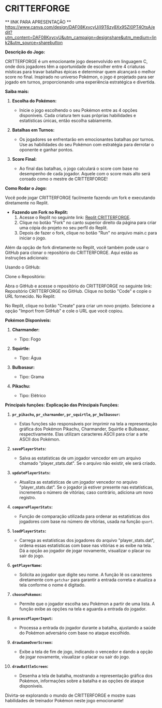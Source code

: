 # CRITTERFORGE


** lINK PARA APRESENTAÇÃO **
https://www.canva.com/design/DAF08KxycyU/jl9T6zy8Xx95ZI0PT4OtsA/edit?utm_content=DAF08KxycyU&utm_campaign=designshare&utm_medium=link2&utm_source=sharebutton

**Descrição do Jogo:**

CRITTERFORGE é um emocionante jogo desenvolvido em linguagem C, onde dois jogadores têm a oportunidade de escolher entre 4 criaturas místicas para travar batalhas épicas e determinar quem alcançará o melhor score no final. Inspirado no universo Pokémon, o jogo é projetado para ser jogado em turnos, proporcionando uma experiência estratégica e divertida.

**Saiba mais:**

1. **Escolha do Pokémon:**
   - Inicie o jogo escolhendo o seu Pokémon entre as 4 opções disponíveis. Cada criatura tem suas próprias habilidades e estatísticas únicas, então escolha sabiamente.

2. **Batalhas em Turnos:**
   - Os jogadores se enfrentarão em emocionantes batalhas por turnos. Use as habilidades do seu Pokémon com estratégia para derrotar o oponente e ganhar pontos.

3. **Score Final:**
   - Ao final das batalhas, o jogo calculará o score com base no desempenho de cada jogador. Aquele com o score mais alto será coroado como o mestre de CRITTERFORGE!

**Como Rodar o Jogo:**

Você pode jogar CRITTERFORGE facilmente fazendo um fork e executando diretamente no Replit.

- **Fazendo um Fork no Replit:**
  1. Acesse o Replit no seguinte link: [Replit CRITTERFORGE](https://replit.com/@ajls/critterforge).
  2. Clique no botão "Fork" no canto superior direito da página para criar uma cópia do projeto no seu perfil do Replit.
  3. Depois de fazer o fork, clique no botão "Run" no arquivo main.c para iniciar o jogo.
 
  
Além da opção de fork diretamente no Replit, você também pode usar o GitHub para clonar o repositório do CRITTERFORGE. Aqui estão as instruções adicionais:

Usando o GitHub:

Clone o Repositório:

Abra o GitHub e acesse o repositório do CRITTERFORGE no seguinte link: Repositório CRITTERFORGE no GitHub.
Clique no botão "Code" e copie o URL fornecido.
No Replit:

No Replit, clique no botão "Create" para criar um novo projeto.
Selecione a opção "Import from GitHub" e cole o URL que você copiou.

**Pokémon Disponíveis:**
1. **Charmander:**
   - Tipo: Fogo

2. **Squirtle:**
   - Tipo: Água

3. **Bulbasaur:**
   - Tipo: Grama

4. **Pikachu:**
   - Tipo: Elétrico

**Principais funções:**
**Explicação das Principais Funções:**

1. **`pr_pikachu`, `pr_charmander`, `pr_squirtle`, `pr_bulbasour`:**
   - Estas funções são responsáveis por imprimir na tela a representação gráfica dos Pokémon Pikachu, Charmander, Squirtle e Bulbasaur, respectivamente. Elas utilizam caracteres ASCII para criar a arte ASCII dos Pokémon.

2. **`savePlayerStats`:**
   - Salva as estatísticas de um jogador vencedor em um arquivo chamado "player_stats.dat". Se o arquivo não existir, ele será criado.

3. **`updatePlayerStats`:**
   - Atualiza as estatísticas de um jogador vencedor no arquivo "player_stats.dat". Se o jogador já estiver presente nas estatísticas, incrementa o número de vitórias; caso contrário, adiciona um novo registro.

4. **`comparePlayerStats`:**
   - Função de comparação utilizada para ordenar as estatísticas dos jogadores com base no número de vitórias, usada na função `qsort`.

5. **`loadPlayerStats`:**
   - Carrega as estatísticas dos jogadores do arquivo "player_stats.dat", ordena essas estatísticas com base nas vitórias e as exibe na tela. Dá a opção ao jogador de jogar novamente, visualizar o placar ou sair do jogo.

6. **`getPlayerName`:**
   - Solicita ao jogador que digite seu nome. A função lê os caracteres diretamente com `getchar` para garantir a entrada correta e atualiza a tela conforme o nome é digitado.

7. **`choosePokemon`:**
   - Permite que o jogador escolha seu Pokémon a partir de uma lista. A função exibe as opções na tela e aguarda a entrada do jogador.

8. **`processPlayerInput`:**
   - Processa a entrada do jogador durante a batalha, ajustando a saúde do Pokémon adversário com base no ataque escolhido.

9. **`drawGameOverScreen`:**
   - Exibe a tela de fim de jogo, indicando o vencedor e dando a opção de jogar novamente, visualizar o placar ou sair do jogo.

10. **`drawBattleScreen`:**
    - Desenha a tela de batalha, mostrando a representação gráfica dos Pokémon, informações sobre a batalha e as opções de ataque disponíveis.

Divirta-se explorando o mundo de CRITTERFORGE e mostre suas habilidades de treinador Pokémon neste jogo emocionante!

